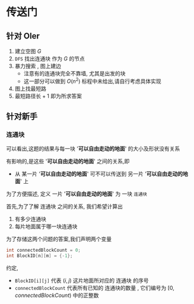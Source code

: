 # 传送门

## 针对 **OIer**

1. 建立空图 $G$
1. `DFS` 找出连通块 作为 $G$ 的节点
2. 暴力搜索 , 图上建边
   - 注意有的连通块完全不靠墙, 尤其是出发的块
   - 这一部分可以做到 $O(n^2)$ 标程中未给出,请自行考虑具体实现
3. 图上找最短路
4. $\textrm{最短路径长}+1$ 即为所求答案

## 针对新手

### 连通块

可以看出,这题的结果与每一块 '**可以自由走动的地面**' 的大小及形状没有关系

有影响的,是这些 '**可以自由走动的地面**' 之间的关系,即

- 从 某一片 '**可以自由走动的地面**' 可不可以传送到 另一片 '**可以自由走动的地面**' 上

为了方便描述, 定义 一片 '**可以自由走动的地面**' 为 一块 `连通块`

首先,为了了解 连通块 之间的关系, 我们希望计算出

1. 有多少连通块
2. 每片地面属于哪一块连通块

为了存储这两个问题的答案,我们声明两个变量

```cpp
int connectedBlockCount = 0;
int BlockID[n][m] = {-1};
```

约定, 
- `BlockID[i][j]` 代表 $(i,j)$ 这片地面所对应的 连通块 的序号
- `connectedBlockCount` 代表所有已知的  连通块的数量 , 它们编号为 $[0,connectedBlockCount)$ 中的正整数
